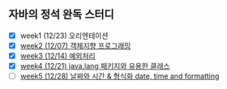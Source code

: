 ## 자바의 정석 완독 스터디

- [X] week1 (12/23) 오리엔테이션
- [X] [week2 (12/07) 객체지향 프로그래밍](https://github.com/hahyuning/java-study/blob/main/OOP.md)
- [X] [week3 (12/14) 예외처리](https://github.com/hahyuning/java-study/blob/main/Execption.md)
- [X] [week4 (12/21) java.lang 패키지와 유용한 클래스](https://github.com/hahyuning/java-study/blob/main/API%20class.md)
- [ ] [week5 (12/28) 날짜와 시간 & 형식화 date, time and formatting](https://github.com/hahyuning/java-study/blob/main/API%20class.md)
